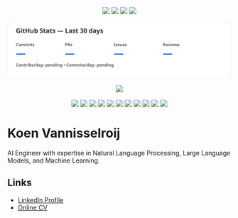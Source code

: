 <!-- flashy header -->
<p align="center">
  <img src="https://img.shields.io/github/followers/Koen-Vannisselroij?label=Followers&style=for-the-badge" />
  <img src="https://img.shields.io/github/last-commit/Koen-Vannisselroij/Koen-Vannisselroij?label=Last%20profile%20update&style=for-the-badge" />
  <!-- rolling stats (you'll enable these in step 2) -->
  <img src="https://img.shields.io/endpoint?url=https://raw.githubusercontent.com/Koen-Vannisselroij/Koen-Vannisselroij/main/badges/commit-avg-30d.json&style=for-the-badge" />
  <img src="https://img.shields.io/endpoint?url=https://raw.githubusercontent.com/Koen-Vannisselroij/Koen-Vannisselroij/main/badges/contrib-avg-30d.json&style=for-the-badge" />
</p>

<p align="center">
  <img src="https://raw.githubusercontent.com/Koen-Vannisselroij/Koen-Vannisselroij/main/badges/last-30d-stats.svg" />
  <!-- above card is generated daily by GitHub Actions from the last 30 days -->
</p>
<p align="center">
  <img src="https://streak-stats.demolab.com?user=Koen-Vannisselroij" />
</p>

<!-- tech stack (flashy) -->
<p align="center">
  <img src="https://img.shields.io/badge/Python-3776AB?logo=python&logoColor=white&style=for-the-badge" />
  <img src="https://img.shields.io/badge/PyTorch-EE4C2C?logo=pytorch&logoColor=white&style=for-the-badge" />
  <img src="https://img.shields.io/badge/FastAPI-009688?logo=fastapi&logoColor=white&style=for-the-badge" />
  <img src="https://img.shields.io/badge/Docker-2496ED?logo=docker&logoColor=white&style=for-the-badge" />
  <img src="https://img.shields.io/badge/MLflow-0194E2?logo=mlflow&logoColor=white&style=for-the-badge" />
  <img src="https://img.shields.io/badge/LangChain-000000?logo=chainlink&logoColor=white&style=for-the-badge" />
  <img src="https://img.shields.io/badge/Airflow-017CEE?logo=apacheairflow&logoColor=white&style=for-the-badge" />
  <img src="https://img.shields.io/badge/PostgreSQL-4169E1?logo=postgresql&logoColor=white&style=for-the-badge" />
  <img src="https://img.shields.io/badge/TypeScript-3178C6?logo=typescript&logoColor=white&style=for-the-badge" />
  <img src="https://img.shields.io/badge/React-20232A?logo=react&logoColor=61DAFB&style=for-the-badge" />
  <img src="https://img.shields.io/badge/Swift-FA7343?logo=swift&logoColor=white&style=for-the-badge" />
</p>

# Koen Vannisselroij

AI Engineer with expertise in Natural Language Processing, Large Language Models, and Machine Learning.

## Links
- [LinkedIn Profile](https://linkedin.com/in/koenvannisselroij)
- [Online CV](https://koen-vannisselroij.github.io/Koen-Vannisselroij/)

